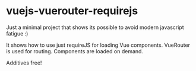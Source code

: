 # vuejs-vuerouter-requirejs
Just a minimal project that shows its possible to avoid modern javascript fatigue :)

It shows how to use just requireJS for loading Vue components.
VueRouter is used for routing.
Components are loaded on demand.

Additives free!
